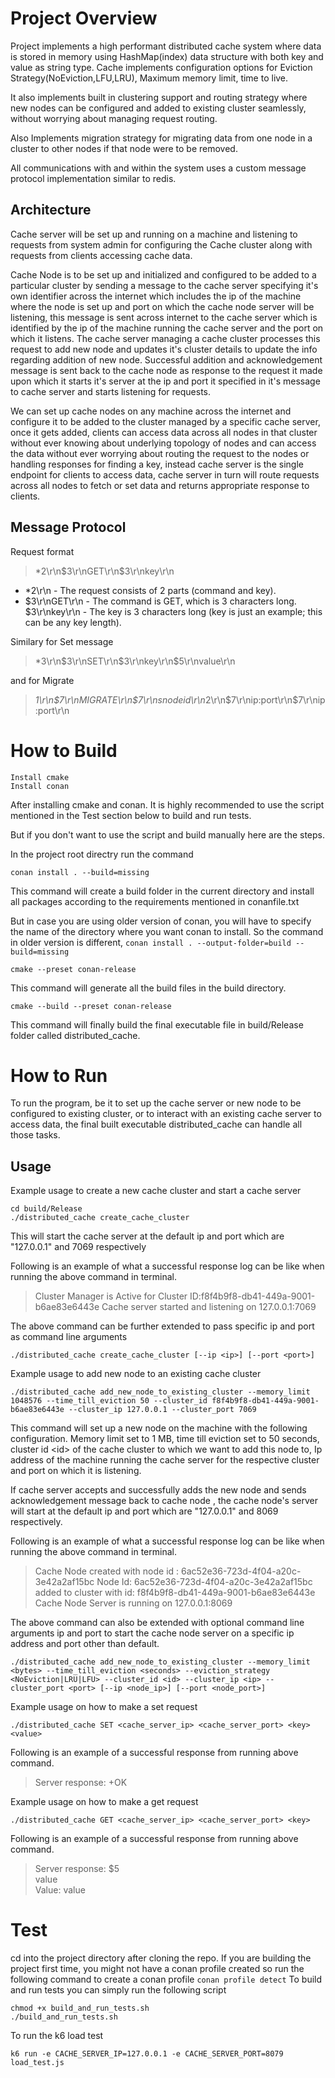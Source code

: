 # Project Overview

Project implements a high performant distributed cache system where data is stored in memory using HashMap(index) data structure with both key and value as string type. Cache implements configuration options for Eviction Strategy(NoEviction,LFU,LRU), Maximum memory limit, time to live.

It also implements built in clustering support and routing strategy where new nodes can be configured and added to existing cluster seamlessly, without worrying about managing request routing.

Also Implements  migration strategy for migrating data from one node in a cluster to other nodes if that node were to be removed.

All communications with and within the system uses a custom message protocol implementation similar to redis.

##  Architecture

Cache server will be set up and running on a machine and listening to requests from system admin for configuring the Cache cluster along with requests from clients accessing cache data.

Cache Node is to be set up and initialized and configured to be added to a particular cluster by sending a message to the cache server specifying it's own identifier across the internet which includes the ip of the machine where the node is set up and port on which the cache node server will be listening, this message is sent across internet to the cache server which is identified by the ip of the machine running the cache server and the port on which it listens. The cache server managing a cache cluster processes this request to add new node and updates it's cluster details to update the info regarding addition of new node. Successful addition and acknowledgement message is sent back to the cache node as response to the request it made upon which it starts it's server at the ip and port it specified in it's message to cache server and starts listening for requests.

We can set up cache nodes on any machine across the internet and configure it to be added to the cluster managed by a specific cache server, once it gets added, clients can access data across all nodes in that cluster without ever knowing about underlying topology of nodes and can access the data without ever worrying about routing the request to the nodes or handling responses for finding a key, instead cache server is the single endpoint for clients to access data, cache server in turn will route requests across all nodes to fetch or set data and returns appropriate response to clients.

## Message Protocol

Request format 

>*2\r\n$3\r\nGET\r\n$3\r\nkey\r\n

* *2\r\n - The request consists of 2 parts (command and key).
* $3\r\nGET\r\n - The command is GET, which is 3 characters long.
$3\r\nkey\r\n - The key is 3 characters long (key is just an example; this can be any key length).

Similary for Set message

>*3\r\n$3\r\nSET\r\n$3\r\nkey\r\n$5\r\nvalue\r\n

and for Migrate 

>*1\r\n$7\r\nMIGRATE\r\n$7\r\nsnodeid\r\n*2\r\n$7\r\nip:port\r\n$7\r\nip:port\r\n


# How to Build

    Install cmake
    Install conan

After installing cmake and conan.
It is highly recommended to use the script mentioned in the Test section below to build and run tests.

But if you don't want to use the script and build manually here are the steps.

In the project root directry
run the command
```
conan install . --build=missing
```
This command will create a build folder in the current directory and install all packages according to the requirements mentioned in conanfile.txt

But in case you are using older version of conan, you will have to specify the name of the directory where you want conan to install.
So the command in older version is different, `conan install . --output-folder=build --build=missing`

```
cmake --preset conan-release 
```
This command will generate all the build files in the build directory.

```
cmake --build --preset conan-release   
```

This command will finally build the final executable file in build/Release folder  called distributed_cache.

# How to Run

To run the program, be it to set up the cache server or new node to be configured to existing cluster, or to interact with an existing cache server to access data, the final built executable distributed_cache can handle all those tasks.

## Usage

Example usage to create a new cache cluster and start a cache server

```
cd build/Release
./distributed_cache create_cache_cluster
```
This will start the cache server at the default ip and port which are "127.0.0.1" and 7069 respectively

Following is an example of what a successful response log can be like when running the above command in terminal.


>Cluster Manager is Active for Cluster ID:f8f4b9f8-db41-449a-9001-b6ae83e6443e
Cache server started and listening on 127.0.0.1:7069


The above command can be further extended to pass specific ip and port as command line arguments

`./distributed_cache create_cache_cluster [--ip <ip>] [--port <port>]`

Example usage to add new node to an existing cache cluster

    ./distributed_cache add_new_node_to_existing_cluster --memory_limit 1048576 --time_till_eviction 50 --cluster_id f8f4b9f8-db41-449a-9001-b6ae83e6443e --cluster_ip 127.0.0.1 --cluster_port 7069

This command will set up a new node on the machine with the following configuration. Memory limit set to 1 MB, time till eviction set to 50 seconds, cluster id \<id> of the cache cluster to which we want to add this node to, Ip address of the machine running the cache server for the respective cluster and port on which it is listening.

If cache server accepts and successfully adds the new node and sends acknowledgement message back to cache node , the cache node's server will start at the default ip and port which are "127.0.0.1" and 8069 respectively.

Following is an example of what a successful response log can be like when running the above command in terminal.


>Cache Node created with node id : 6ac52e36-723d-4f04-a20c-3e42a2af15bc
Node Id: 6ac52e36-723d-4f04-a20c-3e42a2af15bc added to cluster with id: f8f4b9f8-db41-449a-9001-b6ae83e6443e
Cache Node Server is running on  127.0.0.1:8069

The above command can also be extended with optional command line arguments ip and port to start the cache node server on a specific ip address and port other than default.

```
./distributed_cache add_new_node_to_existing_cluster --memory_limit <bytes> --time_till_eviction <seconds> --eviction_strategy <NoEviction|LRU|LFU> --cluster_id <id> --cluster_ip <ip> --cluster_port <port> [--ip <node_ip>] [--port <node_port>]
```
Example usage on how to make a set request 

```
./distributed_cache SET <cache_server_ip> <cache_server_port> <key> <value>
```

Following is an example of a successful response from running above command.


>Server response: +OK



Example usage on how to make a get request 

```
./distributed_cache GET <cache_server_ip> <cache_server_port> <key>
```

Following is an example of a successful response from running above command.


>Server response: $5<br>value<br>Value: value


# Test
cd into the project directory after cloning the repo.
If you are building the project first time, you might not have a conan profile created so run the following command to create a conan profile
`conan profile detect`
To build and run tests you can simply run the following script

    chmod +x build_and_run_tests.sh
    ./build_and_run_tests.sh


To run the k6 load test

`k6 run -e CACHE_SERVER_IP=127.0.0.1 -e CACHE_SERVER_PORT=8079 load_test.js`